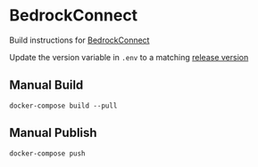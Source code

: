 # BedrockConnect

Build instructions for [BedrockConnect](https://github.com/Pugmatt/BedrockConnect)

Update the version variable in ```.env``` to a matching [release version](https://github.com/Pugmatt/BedrockConnect/releases)

## Manual Build

```docker-compose build --pull```

## Manual Publish

```docker-compose push```